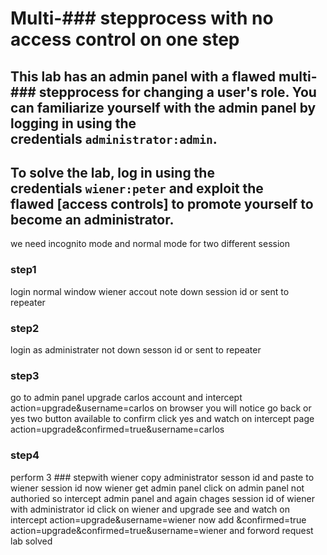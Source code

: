 # Multi-### stepprocess with no access control on one step

## This lab has an admin panel with a flawed multi-### stepprocess for changing a user's role. You can familiarize yourself with the admin panel by logging in using the credentials `administrator:admin`.

## To solve the lab, log in using the credentials `wiener:peter` and exploit the flawed [access controls] to promote yourself to become an administrator.

we need incognito mode and normal mode for two different session

### step1

login normal window wiener accout
note down session id or sent to repeater

### step2

login as administrater
not down sesson id or sent to repeater

### step3

go to admin panel
upgrade carlos account and intercept
action=upgrade&username=carlos
on browser you will notice go back or yes two button available to confirm
click yes and watch on intercept page
action=upgrade&confirmed=true&username=carlos

### step4

perform 3 ### stepwith wiener
copy administrator sesson id and paste to wiener session id
now wiener get admin panel click on admin panel not authoried
so intercept admin panel
and again chages session id of wiener with administrator id
click on wiener and upgrade see and watch on intercept
action=upgrade&username=wiener
now
add &confirmed=true
action=upgrade&confirmed=true&username=wiener
and forword request
lab solved
